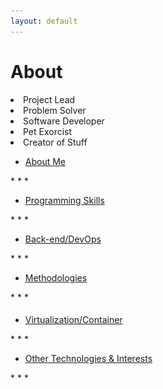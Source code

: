 ```yaml
---
layout: default
---
```


# About
<li>Project Lead</li><li>Problem Solver</li><li>Software Developer</li><li>Pet Exorcist</li><li>Creator of Stuff</li>


<ul uk-accordion="" class="uk-accordion">
          <li class="">
            <a class="uk-accordion-title code" href="#">About Me</a>
            <div class="uk-accordion-content" aria-hidden="true" hidden="">
            <img src="assets\images\img\iphone-phone-watch-wood-table-desk-pen-glasses.jpg" alt="I dont own any of these things" />
              <p>My name is Nicholas and I'm an ex-sysadmin that studied law who is trapped in a cyber spaghetti western as a software dev.</p><small><i>Im not really a pet exorcist unfortuanately =(</i></small>

            </div>
          </li>
</ul>
* * *

<ul uk-accordion="" class="uk-accordion">
          <li class="">
            <a class="uk-accordion-title code" href="#">Programming Skills</a>
            <div class="uk-accordion-content" aria-hidden="true" hidden="">
              
<img src="assets\images\img\picography-closeup-code-screen-small-768x512.jpg" alt="I didnt write any of this code in the picture" />
<div class="igFrameBar">
  <div class="igData igData1"></div>
  <div class="igData igData2"></div>
  <div class="igData igData3"></div>
  <div class="igData igData4"></div>
  <div class="igData igData5"></div>
  <div class="igData igData6"></div>
  <div class="igData igData7"></div>
  <div class="igData igData8"></div>
  <div class="igData igData9"></div>

</div>
I also have a very strong fundamental background so I can pick things up purty quick. <i>I mean look at this website?</i>
<div style="text-align: center;"><small><i>The above graph has absolutely no accurate credibility and is for visual purposes</i></small></div>
            </div>
          </li>
</ul>
* * *

<ul uk-accordion="" class="uk-accordion">
          <li class="">
            <a class="uk-accordion-title code" href="#">Back-end/DevOps</a>
            <div class="uk-accordion-content" aria-hidden="true" hidden="">
            <img src="assets\images\img\picography-code-javascript-editor-small-768x512.jpg" alt="I dont own any of these things" />
              <p>Development, integration, deployment,
and use of:</p>

<ol>
  <li> REST APIs</li>
  <li> Microservices </li>
  <li> Git </li>  
  <li> Make</li>
   <li> Atlassian Suite</li>
  <li> GitLab </li>
  <li> Git </li> 
   <li> SQL</li>
  <li> JSON </li>
  <li> YAML </li> 
   <li> Ansible</li>
  <li> Cron </li>
  <li> Systemd </li>
</ol>

            </div>
          </li>
</ul>
* * *

<ul uk-accordion="" class="uk-accordion">
          <li class="">
            <a class="uk-accordion-title code" href="#">Methodologies</a>
            <div class="uk-accordion-content" aria-hidden="true" hidden="">

<img src="assets\images\img\picography-man-writing-whiteboard-small-1-768x512.jpg" alt="Thats not me" />
<ol>
  <li> Agile</li>
  <li> XP </li>
  <li>Scrum </li>  
  <li> Modular design</li>
   <li> Test-driven development</li>
 
</ol>

            </div>
          </li>
</ul>
* * *



<ul uk-accordion="" class="uk-accordion">
          <li class="">
          <h4></h4>
            <a class="uk-accordion-title code" href="#">Virtualization/Container</a>
            <div class="uk-accordion-content" aria-hidden="true" hidden="">
            <img src="assets\images\img\virt.jpg" alt="This picture has nothing to do with virtualization" />
              <p>Development, integration, deployment,
and use of:</p>

<ol>
  <li> Docker</li>
  <li> VMWare ESXi </li>
  <li>VMWare Workstation </li>  
  <li> VirtualBox</li>
   <li> Vagrant</li>
 
</ol>

            </div>
          </li>
</ul>
* * *
<ul uk-accordion="" class="uk-accordion">
          <li class="">
            <a class="uk-accordion-title code" href="#">Other Technologies & Interests</a>
            <div class="uk-accordion-content" aria-hidden="true" hidden="">

<img src="assets\images\img\picography-southbank-skater-graffitti-tom-eversley-small-768x512.jpg" alt="I cant do a kickflip">
<ol>
  <li> Machine Learning</li>
  <li> Automation </li>
  <li> Lock Picking </li>  
  <li> Social Engineering</li>
   <li> OSINT</li>
  <li> Forensics </li>
  <li> Reverse Engineering </li> 
   <li> Malware</li>
  <li> Horror Movies</li>

</ol>

            </div>
          </li>
</ul>
* * *
<br><br><br><br><br><br><br><br><br><br><br><br><br><br><br>